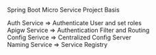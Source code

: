 Spring Boot Micro Service Project
Basis<br>

Auth Service => Authenticate User and set roles <br>
Apigw Service => Authentication Filter and Routing <br>
Config Serivce => Centralized Config Server <br>
Naming Service => Service Registry

